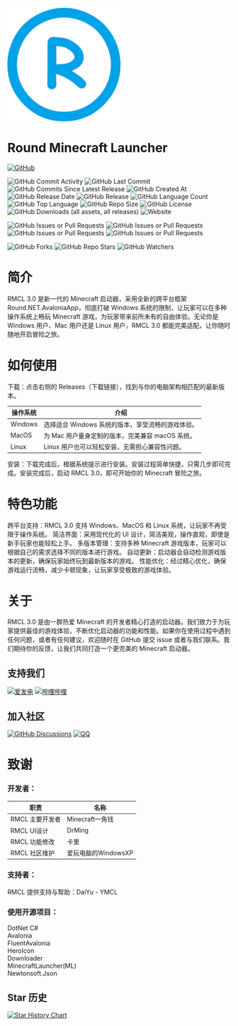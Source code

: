 ![Icon](src/RMCL/RMCL/Assets/Icon.png)
# Round Minecraft Launcher
[![GitHub](https://img.shields.io/badge/GitHub-%23121011.svg?logo=github&logoColor=white)](https://github.com/Round-Studio/Round.NET.AvaloniaApp.MinecraftLauncher)

![GitHub Commit Activity](https://img.shields.io/github/commit-activity/t/Round-Studio/Round.NET.AvaloniaApp.MinecraftLauncher)
![GitHub Last Commit](https://img.shields.io/github/last-commit/Round-Studio/Round.NET.AvaloniaApp.MinecraftLauncher)
![GitHub Commits Since Latest Release](https://img.shields.io/github/commits-since/Round-Studio/Round.NET.AvaloniaApp.MinecraftLauncher/latest)
![GitHub Created At](https://img.shields.io/github/created-at/Round-Studio/Round.NET.AvaloniaApp.MinecraftLauncher)
![GitHub Release Date](https://img.shields.io/github/release-date-pre/Round-Studio/Round.NET.AvaloniaApp.MinecraftLauncher)
![GitHub Release](https://img.shields.io/github/v/release/Round-Studio/Round.NET.AvaloniaApp.MinecraftLauncher?include_prereleases)
![GitHub Language Count](https://img.shields.io/github/languages/count/Round-Studio/Round.NET.AvaloniaApp.MinecraftLauncher)
![GitHub Top Language](https://img.shields.io/github/languages/top/Round-Studio/Round.NET.AvaloniaApp.MinecraftLauncher)
![GitHub Repo Size](https://img.shields.io/github/repo-size/Round-Studio/Round.NET.AvaloniaApp.MinecraftLauncher)
![GitHub License](https://img.shields.io/github/license/Round-Studio/Round.NET.AvaloniaApp.MinecraftLauncher)
![GitHub Downloads (all assets, all releases)](https://img.shields.io/github/downloads/Round-Studio/Round.NET.AvaloniaApp.MinecraftLauncher/total)
![Website](https://img.shields.io/website?url=https%3A%2F%2Fgh.roundstudio.top)

![GitHub Issues or Pull Requests](https://img.shields.io/github/issues/Round-Studio/Round.NET.AvaloniaApp.MinecraftLauncher)
![GitHub Issues or Pull Requests](https://img.shields.io/github/issues-closed/Round-Studio/Round.NET.AvaloniaApp.MinecraftLauncher)
![GitHub Issues or Pull Requests](https://img.shields.io/github/issues-pr/Round-Studio/Round.NET.AvaloniaApp.MinecraftLauncher)
![GitHub Issues or Pull Requests](https://img.shields.io/github/issues-pr-closed/Round-Studio/Round.NET.AvaloniaApp.MinecraftLauncher)

![GitHub Forks](https://img.shields.io/github/forks/Round-Studio/Round.NET.AvaloniaApp.MinecraftLauncher)
![GitHub Repo Stars](https://img.shields.io/github/stars/Round-Studio/Round.NET.AvaloniaApp.MinecraftLauncher)
![GitHub Watchers](https://img.shields.io/github/watchers/Round-Studio/Round.NET.AvaloniaApp.MinecraftLauncher)
# 简介
RMCL 3.0 是新一代的 Minecraft 启动器，采用全新的跨平台框架 Round.NET.AvaloniaApp，彻底打破 Windows 系统的限制，让玩家可以在多种操作系统上畅玩 Minecraft 游戏，为玩家带来前所未有的自由体验。无论你是 Windows 用户、Mac 用户还是 Linux 用户，RMCL 3.0 都能完美适配，让你随时随地开启冒险之旅。
# 如何使用
下载：点击右侧的 Releases（下载链接），找到与你的电脑架构相匹配的最新版本。

| 操作系统 | 介绍                                              |
| -------- | ------------------------------------------------- |
| Windows  | 选择适合 Windows 系统的版本，享受流畅的游戏体验。 |
| MacOS    | 为 Mac 用户量身定制的版本，完美兼容 macOS 系统。  |
| Linux    | Linux 用户也可以轻松安装，无需担心兼容性问题。    |

安装：下载完成后，根据系统提示进行安装。安装过程简单快捷，只需几步即可完成。安装完成后，启动 RMCL 3.0，即可开始你的 Minecraft 冒险之旅。

# 特色功能
跨平台支持：RMCL 3.0 支持 Windows、MacOS 和 Linux 系统，让玩家不再受限于操作系统。
简洁界面：采用现代化的 UI 设计，简洁美观，操作直观，即使是新手玩家也能轻松上手。
多版本管理：支持多种 Minecraft 游戏版本，玩家可以根据自己的需求选择不同的版本进行游戏。
自动更新：启动器会自动检测游戏版本的更新，确保玩家始终玩到最新版本的游戏。
性能优化：经过精心优化，确保游戏运行流畅，减少卡顿现象，让玩家享受极致的游戏体验。

# 关于
RMCL 3.0 是由一群热爱 Minecraft 的开发者精心打造的启动器。我们致力于为玩家提供最佳的游戏体验，不断优化启动器的功能和性能。如果你在使用过程中遇到任何问题，或者有任何建议，欢迎随时在 GitHub 提交 issue 或者与我们联系。我们期待你的反馈，让我们共同打造一个更完美的 Minecraft 启动器。

## 支持我们
[![爱发电](https://img.shields.io/badge/爱发电-yjq666-946ce6?style=flat&labelColor=444444&logoSize=auto)](https://afdian.com/yjq666)
[![哔哩哔哩](https://img.shields.io/badge/BiliBili充电-Minecraft一角钱-00A4DB?style=flat&labelColor=444444&logo=bilibili)](https://space.bilibili.com/1527364468)

## 加入社区

[![GitHub Discussions](https://img.shields.io/github/discussions/Round-Studio/Round.NET.AvaloniaApp.MinecraftLauncher)](https://github.com/Round-Studio/Round.NET.AvaloniaApp.MinecraftLauncher/discussions)
[![QQ](https://img.shields.io/badge/QQ群-311568902-00A4DB?style=flat)](https://qm.qq.com/q/ajSj977gsw)

# 致谢

### 开发者：

| 职责            | 名称                |
| --------------- | ------------------- |
| RMCL 主要开发者 | Minecraft一角钱     |
| RMCL UI设计     | DrMing              |
| RMCL 功能修改   | 卡里                |
| RMCL 社区维护   | 爱玩电脑的WindowsXP |

### 支持者：
RMCL 提供支持与帮助：DaiYu - YMCL

### 使用开源项目：
DotNet C#  
Avalonia  
FluentAvalonia  
HeroIcon  
Downloader  
MinecraftLauncher(ML)  
Newtonsoft.Json  

## Star 历史

[![Star History Chart](https://api.star-history.com/svg?repos=Round-Studio/Round.NET.AvaloniaApp.MinecraftLauncher&type=Date)](https://www.star-history.com/#Round-Studio/Round.NET.AvaloniaApp.MinecraftLauncher&Date)
